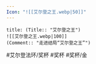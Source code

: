 ```yaml
---
Icon: "![[艾尔登之王.webp|50]]"
---
```

```ad-common-gold-trophy
title: (Title:: "艾尔登之王")
![[艾尔登之王.webp|100]]
(Comment:: "走进结局“艾尔登之王”")
```

#艾尔登法环/奖杯 #奖杯 #奖杯/金